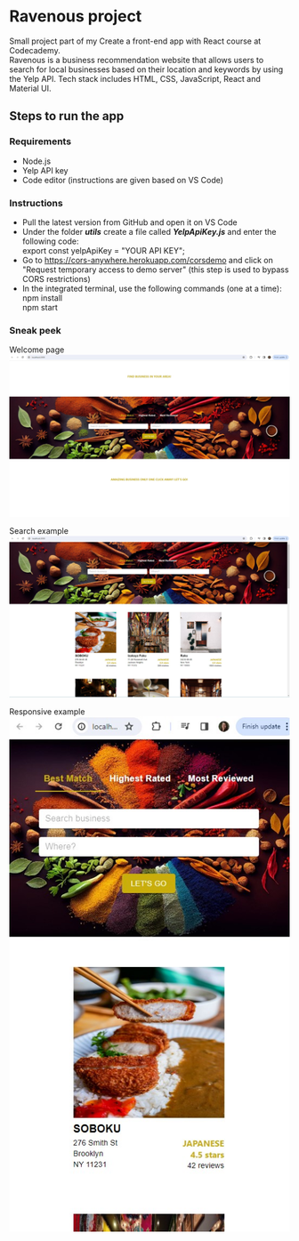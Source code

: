 # Ravenous project

Small project part of my Create a front-end app with React course at Codecademy.  
Ravenous is a business recommendation website that allows users to search for local businesses based on their location and keywords by using the Yelp API.
Tech stack includes HTML, CSS, JavaScript, React and Material UI.

## Steps to run the app
### Requirements
* Node.js
* Yelp API key
* Code editor (instructions are given based on VS Code)
  
### Instructions
* Pull the latest version from GitHub and open it on VS Code
* Under the folder ***utils*** create a file called ***YelpApiKey.js*** and enter the following code:  
  export const yelpApiKey = "YOUR API KEY";
* Go to https://cors-anywhere.herokuapp.com/corsdemo and click on "Request temporary access to demo server" (this step is used to bypass CORS restrictions)
* In the integrated terminal, use the following commands (one at a time):  
  npm install  
  npm start   

### Sneak peek
Welcome page
![welcome page](src/images/welcomePage.jpg)
  
Search example
![search example](src/images/searchExample.jpg)
  
Responsive example  
![responsive example](src/images/responsiveExample.jpg)